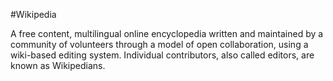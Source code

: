 #Wikipedia

A free content, multilingual online encyclopedia written and maintained by a community of volunteers through a model of open collaboration, using a wiki-based editing system. Individual contributors, also called editors, are known as Wikipedians.